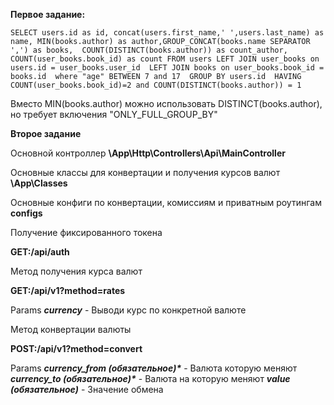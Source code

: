 **Первое задание:**

`SELECT users.id as id, concat(users.first_name,' ',users.last_name) as name, MIN(books.author) as author,GROUP_CONCAT(books.name SEPARATOR ',') as books, 
COUNT(DISTINCT(books.author)) as count_author, COUNT(user_books.book_id) as count FROM users
	LEFT JOIN user_books on users.id = user_books.user_id 
	LEFT JOIN books on user_books.book_id = books.id 
	where "age" BETWEEN 7 and 17 
	GROUP BY users.id 
	HAVING COUNT(user_books.book_id)=2 and COUNT(DISTINCT(books.author)) = 1`

Вместо MIN(books.author) можно использовать DISTINCT(books.author), но требует включения "ONLY_FULL_GROUP_BY"

**Второе задание**

Основной контроллер **\App\Http\Controllers\Api\MainController**

Основные классы для конвертации и получения курсов валют **\App\Classes**

Основные конфиги по конвертации, комиссиям и приватным роутингам **configs**

Получение фиксированного токена

**GET:/api/auth**

Метод получения курса валют

**GET:/api/v1?method=rates**

Params
**_currency_** - Выводи курс по конкретной валюте

Метод конвертации валюты

**POST:/api/v1?method=convert**

Params
**_currency_from (обязательное)*_** - Валюта которую меняют
**_currency_to (обязательное)*_** - Валюта на которую меняют
**_value (обязательное)_** - Значение обмена
